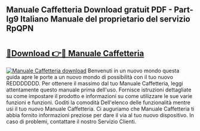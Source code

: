 ## Manuale Caffetteria Download gratuit PDF - Part-Ig9 Italiano Manuale del proprietario del servizio RpQPN

# <h2><a href="http://dfbjl0c.blite.top/?on=Manuale+Caffetteria">🔗Download 👉🔴 Manuale Caffetteria</a></h2>

[![Manuale Caffetteria download](https://i.imgur.com/lujVjoI.png)](http://dfbjl0c.blite.top/?on=Manuale+Caffetteria)
Benvenuti in un nuovo mondo questa guida apre le porte a un nuovo mondo di possibilità con il tuo nuovo REDDDDDDD. Per ottenere il massimo dal tuo Manuale Caffetteria, leggi attentamente questo manuale prima dell'uso. Fornisce istruzioni dettagliate su come impostare il prodotto e informazioni su come utilizzare le sue varie funzioni e funzioni. Goditi la comodità Dell'elenco delle funzionalità mentre usi il tuo nuovo Manuale Caffetteria. Ci auguriamo che Manuale Caffetteria ti abbia fornito informazioni preziose per dare il via al tuo nuovo dispositivo. In caso di problemi, contattare il nostro Servizio Clienti.
